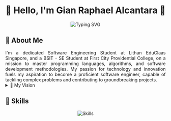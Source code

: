 
<div align="center">
  <h1>👋 Hello, I'm Gian Raphael Alcantara 👋</h1>
</div>
<div align="center">
  <img src="https://readme-typing-svg.herokuapp.com?font=Fira+Code&pause=1000&color=2E9EFF&center=true&vCenter=true&width=435&lines=Software+Engineering+Student;Passionate+Innovator;Problem+Solver;Tech+Enthusiast" alt="Typing SVG" />
</div>

## 🚀 About Me
<div align="justify">
I'm a dedicated Software Engineering Student at Lithan EduClaas Singapore, and a BSIT - SE Student at First City Providential College, on a mission to master programming languages, algorithms, and software development methodologies. My passion for technology and innovation fuels my aspiration to become a proficient software engineer, capable of tackling complex problems and contributing to groundbreaking projects.
</div>
<details>
<summary>🌟 My Vision</summary>
<br>
My vision extends beyond mere academic excellence; I aim to leverage my skills to create impactful solutions that address real-world challenges, whether it's enhancing user experiences, optimizing system performance, or revolutionizing industries through cutting-edge software solutions.
</details>

## 💼 Skills

<div align="center">
  <p align="center">
    <img src="https://skillicons.dev/icons?i=html,css,js,react,tailwind,java,spring,php,laravel,bootstrap,mysql" alt="Skills" />
  </p>
</div>
